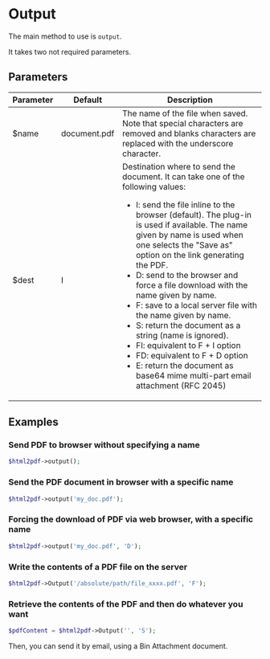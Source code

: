 # Output

The main method to use is `output`.
 
It takes two not required parameters.

## Parameters

Parameter| Default | Description
---------|---------|-------------
$name | document.pdf | The name of the file when saved. Note that special characters are removed and blanks characters are replaced with the underscore character.
$dest | I | Destination where to send the document. It can take one of the following values:<ul><li>I: send the file inline to the browser (default). The plug-in is used if available. The name given by name is used when one selects the "Save as" option on the link generating the PDF.</li><li>D: send to the browser and force a file download with the name given by name.</li><li>F: save to a local server file with the name given by name.</li><li>S: return the document as a string (name is ignored).</li><li>FI: equivalent to F + I option</li><li>FD: equivalent to F + D option</li><li>E: return the document as base64 mime multi-part email attachment (RFC 2045)</li></ul>

## Examples

### Send PDF to browser without specifying a name

```php
$html2pdf->output(); 
```

### Send the PDF document in browser with a specific name

```php
$html2pdf->output('my_doc.pdf'); 
```

### Forcing the download of PDF via web browser, with a specific name

```php
$html2pdf->output('my_doc.pdf', 'D'); 
```

### Write the contents of a PDF file on the server

```php
$html2pdf->Output('/absolute/path/file_xxxx.pdf', 'F');
```

### Retrieve the contents of the PDF and then do whatever you want

```php
$pdfContent = $html2pdf->Output('', 'S');
```

Then, you can send it by email, using a Bin Attachment document.
